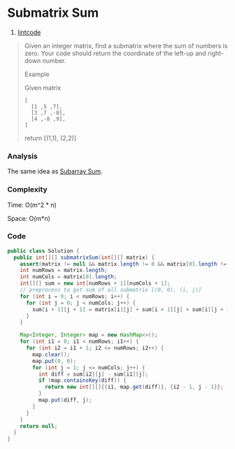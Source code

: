 # Submatrix Sum
1. [lintcode](http://www.lintcode.com/en/problem/submatrix-sum/)

> Given an integer matrix, find a submatrix where the sum of numbers is zero. Your code should return the coordinate of the left-up and right-down number.
>
> Example
>
> Given matrix
>
>     [
>       [1 ,5 ,7],
>       [3 ,7 ,-8],
>       [4 ,-8 ,9],
>     ]
>
> return [(1,1), (2,2)]

### Analysis
The same idea as [Subarray Sum](subarray_sum.d).

### Complexity
Time: O(m^2 * n)

Space: O(m*n)

### Code
```java
public class Solution {
  public int[][] submatrixSum(int[][] matrix) {
    assert(matrix != null && matrix.length != 0 && matrix[0].length != 0);
    int numRows = matrix.length;
    int numCols = matrix[0].length;
    int[][] sum = new int[numRows + 1][numCols + 1];
    // preprocess to get sum of all submatrix [(0, 0), (i, j)]
    for (int i = 0; i < numRows; i++) {
      for (int j = 0; j < numCols; j++) {
        sum[i + 1][j + 1] = matrix[i][j] + sum[i + 1][j] + sum[i][j + 1] - sum[i][j];
      }
    }

    Map<Integer, Integer> map = new HashMap<>();
    for (int i1 = 0; i1 < numRows; i1++) {
      for (int i2 = i1 + 1; i2 <= numRows; i2++) {
        map.clear();
        map.put(0, 0);
        for (int j = 1; j <= numCols; j++) {
          int diff = sum[i2][j] - sum[i1][j];
          if (map.containsKey(diff)) {
            return new int[][]{{i1, map.get(diff)}, {i2 - 1, j - 1}};
          }
          map.put(diff, j);
        }
      }
    }
    return null;
  }
}
```


